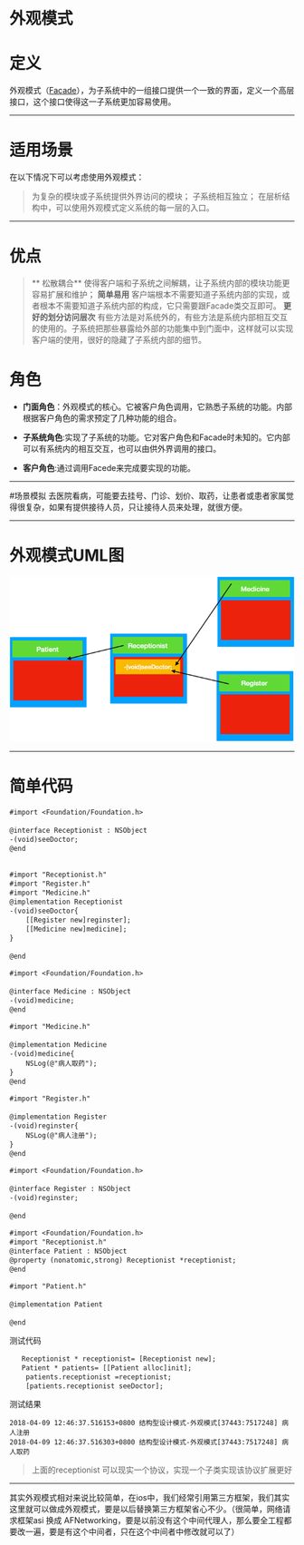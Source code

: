 #  外观模式

# 定义
外观模式（[Facade](https://baike.baidu.com/item/Facade/2954918)），为子系统中的一组接口提供一个一致的界面，定义一个高层接口，这个接口使得这一子系统更加容易使用。

***

# 适用场景
在以下情况下可以考虑使用外观模式：
>  为复杂的模块或子系统提供外界访问的模块；
>  子系统相互独立；
>  在层析结构中，可以使用外观模式定义系统的每一层的入口。

***
# 优点
 >** 松散耦合**
>使得客户端和子系统之间解耦，让子系统内部的模块功能更容易扩展和维护；
> **简单易用**
>客户端根本不需要知道子系统内部的实现，或者根本不需要知道子系统内部的构成，它只需要跟Facade类交互即可。
> **更好的划分访问层次**
>有些方法是对系统外的，有些方法是系统内部相互交互的使用的。子系统把那些暴露给外部的功能集中到门面中，这样就可以实现客户端的使用，很好的隐藏了子系统内部的细节。


# 角色
+ **门面角色**：外观模式的核心。它被客户角色调用，它熟悉子系统的功能。内部根据客户角色的需求预定了几种功能的组合。

+ **子系统角色**:实现了子系统的功能。它对客户角色和Facade时未知的。它内部可以有系统内的相互交互，也可以由供外界调用的接口。

+ **客户角色**:通过调用Facede来完成要实现的功能。

***
#场景模拟
 去医院看病，可能要去挂号、门诊、划价、取药，让患者或患者家属觉得很复杂，如果有提供接待人员，只让接待人员来处理，就很方便。

***
# 外观模式UML图

![外观模式UML图](./1682758-83eab76cfa9a3772.png)

***

# 简单代码

```
#import <Foundation/Foundation.h>

@interface Receptionist : NSObject
-(void)seeDoctor;
@end
```
```

#import "Receptionist.h"
#import "Register.h"
#import "Medicine.h"
@implementation Receptionist
-(void)seeDoctor{
    [[Register new]reginster];
    [[Medicine new]medicine];
}

@end
```
```
#import <Foundation/Foundation.h>

@interface Medicine : NSObject
-(void)medicine;
@end
```
```
#import "Medicine.h"

@implementation Medicine
-(void)medicine{
    NSLog(@"病人取药");
}
@end
```
```
#import "Register.h"

@implementation Register
-(void)reginster{
    NSLog(@"病人注册");
}
@end

```
```
#import <Foundation/Foundation.h>

@interface Register : NSObject
-(void)reginster;

@end
```

```
#import <Foundation/Foundation.h>
#import "Receptionist.h"
@interface Patient : NSObject
@property (nonatomic,strong) Receptionist *receptionist;
@end

```

```
#import "Patient.h"

@implementation Patient

@end

```
测试代码
```
   Receptionist * receptionist= [Receptionist new];
   Patient * patients= [[Patient alloc]init];
    patients.receptionist =receptionist;
    [patients.receptionist seeDoctor];
```

测试结果
```
2018-04-09 12:46:37.516153+0800 结构型设计模式-外观模式[37443:7517248] 病人注册
2018-04-09 12:46:37.516303+0800 结构型设计模式-外观模式[37443:7517248] 病人取药
```
> 上面的receptionist 可以现实一个协议，实现一个子类实现该协议扩展更好
***

其实外观模式相对来说比较简单，在ios中，我们经常引用第三方框架，我们其实这里就可以做成外观模式，要是以后替换第三方框架省心不少。（很简单，网络请求框架asi 换成 AFNetworking，要是以前没有这个中间代理人，那么要全工程都要改一遍，要是有这个中间者，只在这个中间者中修改就可以了）
